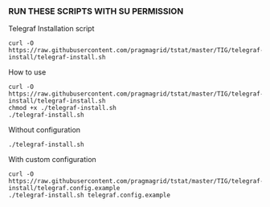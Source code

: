 ### RUN THESE SCRIPTS WITH SU PERMISSION

Telegraf Installation script

```#!/bin/bash
curl -O https://raw.githubusercontent.com/pragmagrid/tstat/master/TIG/telegraf-install/telegraf-install.sh
```

How to use

```#!/bin/bash
curl -O https://raw.githubusercontent.com/pragmagrid/tstat/master/TIG/telegraf-install/telegraf-install.sh
chmod +x ./telegraf-install.sh
./telegraf-install.sh
```

Without configuration

```#!/bin/bash
./telegraf-install.sh
```

With custom configuration

```#!/bin/bash
curl -O https://raw.githubusercontent.com/pragmagrid/tstat/master/TIG/telegraf-install/telegraf.config.example
./telegraf-install.sh telegraf.config.example
```
